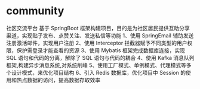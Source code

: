 # community
社区交流平台
基于 SpringBoot 框架构建项目，目的是为社区居民提供互助分享渠道，实现贴子发布、点赞关注、发送私信等功能
1、使用 SpringEmail 辅助发送注册激活邮件，实现用户注册
2、使用 Interceptor 拦截器赋予不同类型的用户权限，保护需登录才能查看的资源
3、使用 Mybatis 框架完成数据库连接，实现 SQL 语句和代码的分离，解除了 SQL 语句与代码的耦合
4、使用 Kafka 消息队列框架,构建异步消息系统,对系统削峰
5、使用工厂模式、单例模式、代理模式等多个设计模式，来优化项目结构
6、引入 Redis 数据库，优化项目中 Session 的使用和热点数据的访问，提高数据存取效率
